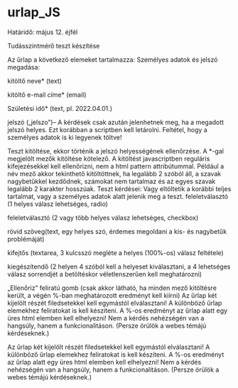 # urlap_JS
Határidő: május 12. éjfél

Tudásszintmérő teszt készítése

Az űrlap a következő elemeket tartalmazza: Személyes adatok és jelszó megadása:

kitöltő neve* (text)

kitöltő e-mail címe* (email)

Születési idő* (text, pl. 2022.04.01.)

jelszó („jelszo”)– A kérdések csak azután jelenhetnek meg, ha a megadott jelszó helyes. Ezt korábban a scriptben kell letárolni. Feltétel, hogy a személyes adatok is ki legyenek töltve!

Teszt kitöltése, ekkor történik a jelszó helyességének ellenőrzése. A *-gal megjelölt mezők kitöltése kötelező. A kitöltést javascriptben reguláris kifejezésekkel kell ellenőrizni, nem a html pattern attribútummal. Például a név mező akkor tekinthető kitöltöttnek, ha legalább 2 szóból áll, a szavak nagybetűkkel kezdődnek, számokat nem tartalmaz és az egyes szavak legalább 2 karakter hosszúak. Teszt kérdései: Vagy eltöltetik a korábbi teljes tartalmat, vagy a személyes adatok alatt jelenik meg a teszt.
feleletválasztó (1 helyes válasz lehetséges, radio)

feleletválasztó (2 vagy több helyes válasz lehetséges, checkbox)

rövid szöveg(text, egy helyes szó, érdemes megoldani a kis- és nagybetűk problémáját)

kifejtős (textarea, 3 kulcsszó megléte a helyes (100%-os) válasz feltétele)

kiegészítendő (2 helyen 4 szóból kell a helyeset kiválasztani, a 4 lehetséges válasz sorrendjét a betöltéskor véletlenszerűen kell meghatározni)

„Ellenőriz” feliratú gomb (csak akkor látható, ha minden mező kitöltésre került, a végén %-ban meghatározott eredményt kell kiírni) Az űrlap két kijelölt részét filedsetekkel kell egymástól elválasztani! A különböző űrlap elemekhez feliratokat is kell készíteni. A %-os eredményt az űrlap alatt egy üres html elemben kell elhelyezni! Nem a kérdés nehézségén van a hangsúly, hanem a funkcionalitáson. (Persze örülök a webes témájú kérdéseknek.)

Az űrlap két kijelölt részét filedsetekkel kell egymástól elválasztani! A különböző űrlap elemekhez feliratokat is kell készíteni. A %-os eredményt az űrlap alatt egy üres html elemben kell elhelyezni! Nem a kérdés nehézségén van a hangsúly, hanem a funkcionalitáson. (Persze örülök a webes témájú kérdéseknek.)
